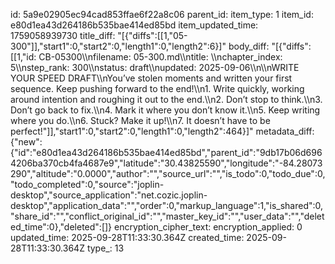 id: 5a9e02905ec94cad853ffae6f22a8c06
parent_id: 
item_type: 1
item_id: e80d1ea43d264186b535bae414ed85bd
item_updated_time: 1759058939730
title_diff: "[{\"diffs\":[[1,\"05-300\"]],\"start1\":0,\"start2\":0,\"length1\":0,\"length2\":6}]"
body_diff: "[{\"diffs\":[[1,\"id: CB-05300\\\nfilename: 05-300.md\\\ntitle: \\\nchapter_index: 5\\\nstep_rank: 300\\\nstatus: draft\\\nupdated: 2025-09-06\\\n\\\nWRITE YOUR SPEED DRAFT\\\nYou’ve stolen moments and written your first sequence. Keep pushing forward to the end!\\\n1. Write quickly, working around intention and roughing it out to the end.\\\n2. Don’t stop to think.\\\n3. Don’t go back to fix.\\\n4. Mark it where you don’t know it.\\\n5. Keep writing where you do.\\\n6. Stuck? Make it up!\\\n7. It doesn’t have to be perfect!\"]],\"start1\":0,\"start2\":0,\"length1\":0,\"length2\":464}]"
metadata_diff: {"new":{"id":"e80d1ea43d264186b535bae414ed85bd","parent_id":"9db17b06d6964206ba370cb4fa4687e9","latitude":"30.43825590","longitude":"-84.28073290","altitude":"0.0000","author":"","source_url":"","is_todo":0,"todo_due":0,"todo_completed":0,"source":"joplin-desktop","source_application":"net.cozic.joplin-desktop","application_data":"","order":0,"markup_language":1,"is_shared":0,"share_id":"","conflict_original_id":"","master_key_id":"","user_data":"","deleted_time":0},"deleted":[]}
encryption_cipher_text: 
encryption_applied: 0
updated_time: 2025-09-28T11:33:30.364Z
created_time: 2025-09-28T11:33:30.364Z
type_: 13